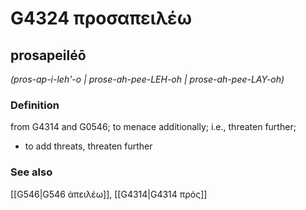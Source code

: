 # G4324 προσαπειλέω

## prosapeiléō

_(pros-ap-i-leh'-o | prose-ah-pee-LEH-oh | prose-ah-pee-LAY-oh)_

### Definition

from G4314 and G0546; to menace additionally; i.e., threaten further; 

- to add threats, threaten further

### See also

[[G546|G546 ἀπειλέω]], [[G4314|G4314 πρός]]
